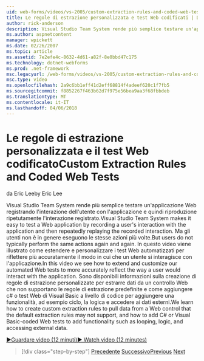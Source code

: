 ```yaml
---
uid: web-forms/videos/vs-2005/custom-extraction-rules-and-coded-web-tests
title: Le regole di estrazione personalizzata e test Web codificati | Documenti Microsoft
author: rick-anderson
description: Visual Studio Team System rende più semplice testare un'applicazione Web registrando l'interazione dell'utente con l'applicazione e quindi riproduzione ripetutamente il re...
ms.author: aspnetcontent
manager: wpickett
ms.date: 02/26/2007
ms.topic: article
ms.assetid: 7e2efe4c-8632-4d61-a82f-8e0bbd47c175
ms.technology: dotnet-webforms
ms.prod: .net-framework
msc.legacyurl: /web-forms/videos/vs-2005/custom-extraction-rules-and-coded-web-tests
msc.type: video
ms.openlocfilehash: 2a9c6bb1eff41d2eff68814f4adeef620c1f7fb5
ms.sourcegitcommit: f8852267f463b62d7f975e56bea9aa3f68fbbdeb
ms.translationtype: MT
ms.contentlocale: it-IT
ms.lasthandoff: 04/06/2018
---
```

<a name="custom-extraction-rules-and-coded-web-tests"></a><span data-ttu-id="64705-103">Le regole di estrazione personalizzata e il test Web codificato</span><span class="sxs-lookup"><span data-stu-id="64705-103">Custom Extraction Rules and Coded Web Tests</span></span>
====================
<span data-ttu-id="64705-104">da Eric Lee</span><span class="sxs-lookup"><span data-stu-id="64705-104">by Eric Lee</span></span>

<span data-ttu-id="64705-105">Visual Studio Team System rende più semplice testare un'applicazione Web registrando l'interazione dell'utente con l'applicazione e quindi riproduzione ripetutamente l'interazione registrato.</span><span class="sxs-lookup"><span data-stu-id="64705-105">Visual Studio Team System makes it easy to test a Web application by recording a user's interaction with the application and then repeatedly replaying the recorded interaction.</span></span> <span data-ttu-id="64705-106">Ma gli utenti non è in genere eseguono le stesse azioni più volte.</span><span class="sxs-lookup"><span data-stu-id="64705-106">But users do not typically perform the same actions again and again.</span></span> <span data-ttu-id="64705-107">In questo video viene illustrato come estendere e personalizzare i test Web automatizzati per riflettere più accuratamente il modo in cui che un utente si interagisce con l'applicazione.</span><span class="sxs-lookup"><span data-stu-id="64705-107">In this video we see how to extend and customize our automated Web tests to more accurately reflect the way a user would interact with the application.</span></span> <span data-ttu-id="64705-108">Sono disponibili informazioni sulla creazione di regole di estrazione personalizzate per estrarre dati da un controllo Web che non supportano le regole di estrazione predefinite e come aggiungere c# o test Web di Visual Basic a livello di codice per aggiungere una funzionalità, ad esempio ciclo, la logica e accedere ai dati esterni.</span><span class="sxs-lookup"><span data-stu-id="64705-108">We learn how to create custom extraction rules to pull data from a Web control that the default extraction rules may not support, and how to add C# or Visual Basic-coded Web tests to add functionality such as looping, logic, and accessing external data.</span></span>

[<span data-ttu-id="64705-109">&#9654;Guardare video (12 minuti)</span><span class="sxs-lookup"><span data-stu-id="64705-109">&#9654; Watch video (12 minutes)</span></span>](https://channel9.msdn.com/Blogs/ASP-NET-Site-Videos/custom-extraction-rules-and-coded-web-tests)

> [!div class="step-by-step"]
> <span data-ttu-id="64705-110">[Precedente](code-coverage-of-automated-tests.md)
> [Successivo](the-effects-of-caching.md)</span><span class="sxs-lookup"><span data-stu-id="64705-110">[Previous](code-coverage-of-automated-tests.md)
[Next](the-effects-of-caching.md)</span></span>
